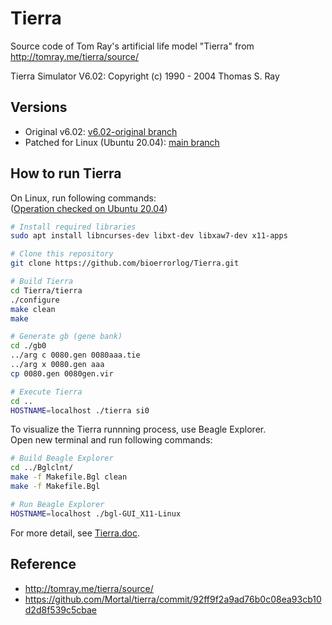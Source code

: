 # Tierra
Source code of Tom Ray's artificial life model "Tierra" from http://tomray.me/tierra/source/

Tierra Simulator V6.02: Copyright (c) 1990 - 2004 Thomas S. Ray

## Versions
- Original v6.02: [v6.02-original branch](https://github.com/bioerrorlog/Tierra/tree/v6.02-original)
- Patched for Linux (Ubuntu 20.04): [main branch](https://github.com/bioerrorlog/Tierra/tree/main)

## How to run Tierra
On Linux, run following commands:  
([Operation checked on Ubuntu 20.04](https://youtu.be/X5QBazw4NF4))
```sh
# Install required libraries
sudo apt install libncurses-dev libxt-dev libxaw7-dev x11-apps

# Clone this repository
git clone https://github.com/bioerrorlog/Tierra.git

# Build Tierra
cd Tierra/tierra
./configure
make clean
make

# Generate gb (gene bank)
cd ./gb0
../arg c 0080.gen 0080aaa.tie
../arg x 0080.gen aaa
cp 0080.gen 0080gen.vir

# Execute Tierra
cd ..
HOSTNAME=localhost ./tierra si0
```

To visualize the Tierra runnning process, use Beagle Explorer.  
Open new terminal and run following commands:
```sh
# Build Beagle Explorer
cd ../Bglclnt/
make -f Makefile.Bgl clean
make -f Makefile.Bgl

# Run Beagle Explorer
HOSTNAME=localhost ./bgl-GUI_X11-Linux
```
For more detail, see [Tierra.doc](https://github.com/bioerrorlog/Tierra/blob/main/Tierra.doc).


## Reference
- http://tomray.me/tierra/source/
- https://github.com/Mortal/tierra/commit/92ff9f2a9ad76b0c08ea93cb10d2d8f539c5cbae
